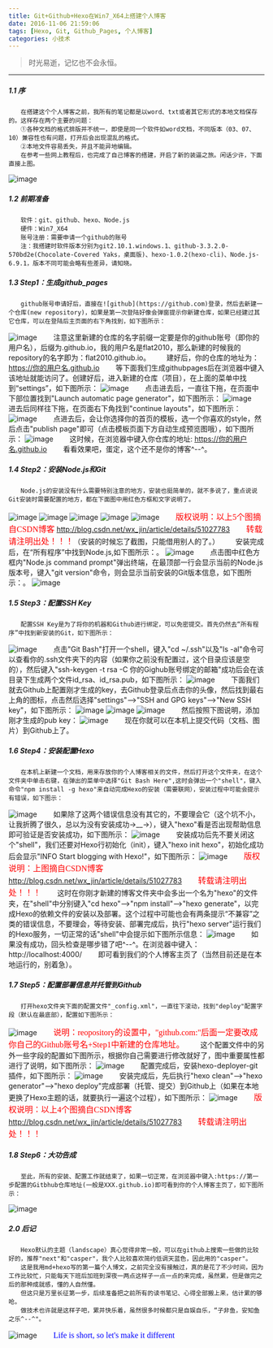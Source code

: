 ```yaml
---
title: Git+Github+Hexo在Win7_X64上搭建个人博客
date: 2016-11-06 21:59:06
tags: [Hexo, Git, Github_Pages, 个人博客]
categories: 小技术
---
```

> 时光易逝，记忆也不会永恒。

***


##### 1.1 序
    　　在搭建这个个人博客之前，我所有的笔记都是以word、txt或者其它形式的本地文档保存的。这样存在两个主要的问题：  
	　　①各种文档的格式排版并不统一，即使是同一个软件如word文档，不同版本（03、07、10）兼容性也有问题，打开后会出现混乱的格式。  
	　　②本地文件容易丢失，并且不能异地编辑。  
	　　在参考一些网上教程后，也完成了自己博客的搭建，开启了新的装逼之旅。闲话少许，下面直接上图。
![image](git-github-hexo在Win7-X64上搭建个人博客/个人博客github主页.PNG)

##### 1.2 前期准备
    　　软件：git、github、hexo、Node.js
    　　硬件：Win7_X64
    　　账号注册：需要申请一个github的账号
    　　注：我搭建时软件版本分别为git2.10.1.windows.1、github-3.3.2.0-570bd2e(Chocolate-Covered Yaks，桌面版)、hexo-1.0.2(hexo-cli)、Node.js-6.9.1，版本不同可能会略有些差异，请知晓。
	
##### 1.3 Step1：生成github_pages
    　　github账号申请好后，直接在![github](https://github.com)登录，然后去新建一个仓库(new repository)，如果是第一次登陆好像会弹窗提示你新建仓库，如果已经建过其它仓库，可以在登陆后主页面的右下角找到，如下图所示：
![image](git-github-hexo在Win7-X64上搭建个人博客/github_create_new_repository.PNG)
    　　注意这里新建的仓库的名字前缀一定要是你的github账号（即你的用户名），后缀为.github.io，我的用户名是flat2010，那么新建的时候我的repository的名字即为：flat2010.github.io。
    　　建好后，你的仓库的地址为：
https://你的用户名.github.io
    　　等下面我们生成githubpages后在浏览器中键入该地址就能访问了。创建好后，进入新建的仓库（项目），在上面的菜单中找到“settings”，如下图所示：
![image](git-github-hexo在Win7-X64上搭建个人博客/github_repository_settings.PNG)
    　　点击进去后，一直往下拖，在页面中下部位置找到"Launch automatic page generator"，如下图所示：
![image](git-github-hexo在Win7-X64上搭建个人博客/github_page_generator.PNG)
    　　进去后同样往下拖，在页面右下角找到"continue layouts"，如下图所示：
![image](git-github-hexo在Win7-X64上搭建个人博客/github_continue_layouts.PNG)
    　　点进去后，会让你选择你的首页的模板，选一个你喜欢的style，然后点击"publish page"即可（点击模板页面下方自动生成预览图哦），如下图所示：
![image](git-github-hexo在Win7-X64上搭建个人博客/github_publish_page.PNG)
    　　这时候，在浏览器中键入你仓库的地址:
https://你的用户名.github.io
    　　看看效果吧，蛋定，这个还不是你的博客^--^。
	
##### 1.4 Step2：安装Node.js和Git
    　　Node.js的安装没有什么需要特别注意的地方，安装也挺简单的，就不多说了，重点说说Git安装时需要配置的地方，都在下面图中用红色方框和文字说明了。
![image](git-github-hexo在Win7-X64上搭建个人博客/git_setup1.PNG)
![image](git-github-hexo在Win7-X64上搭建个人博客/git_setup2.PNG)
![image](git-github-hexo在Win7-X64上搭建个人博客/git_setup3.PNG)
![image](git-github-hexo在Win7-X64上搭建个人博客/git_setup4.PNG)
![image](git-github-hexo在Win7-X64上搭建个人博客/git_setup5.PNG)
    　　<font color=#FF0000 face="微软雅黑" size=3>版权说明：以上5个图摘自CSDN博客</font>
http://blog.csdn.net/wx_jin/article/details/51027783
    　　<font color=#FF0000 face="微软雅黑" size=3>转载请注明出处！！！</font>（安装的时候忘了截图，只能借用别人的了。）
    　　安装完成后，在“所有程序”中找到Node.js,如下图所示：。
![image](git-github-hexo在Win7-X64上搭建个人博客/program_node.js.png)
    　　点击图中红色方框内"Node.js command prompt"弹出终端，在最顶部一行会显示当前的Node.js版本号，键入"git version"命令，则会显示当前安装的Git版本信息，如下图所示：。
![image](git-github-hexo在Win7-X64上搭建个人博客/nodejs&&git_version.PNG)


##### 1.5 Step3：配置SSH Key
    　　配置SSH Key是为了将你的机器和Github进行绑定，可以免密提交。首先仍然去“所有程序”中找到新安装的Git，如下图所示：
![image](git-github-hexo在Win7-X64上搭建个人博客/program_gitbash.png)
    　　点击"Git Bash"打开一个shell，键入"cd ~/.ssh"以及"ls -al"命令可以查看你的.ssh文件夹下的内容（如果你之前没有配置过，这个目录应该是空的），然后键入"ssh-keygen -t rsa -C 你的Gighub账号绑定的邮箱"成功后会在该目录下生成两个文件id_rsa、id_rsa.pub，如下图所示：
![image](git-github-hexo在Win7-X64上搭建个人博客/generate_sshkey.png)
    　　下面我们就去Github上配置刚才生成的key，去Github登录后点击你的头像，然后找到最右上角的图标，点击然后选择"settings"-->"SSH and GPG keys"-->"New SSH key"，如下图所示：
![image](git-github-hexo在Win7-X64上搭建个人博客/config_github_sshkey1.png)
![image](git-github-hexo在Win7-X64上搭建个人博客/config_github_sshkey2.png)
![image](git-github-hexo在Win7-X64上搭建个人博客/config_github_sshkey3.png)
    　　然后按照下图说明，添加刚才生成的pub key：
![image](git-github-hexo在Win7-X64上搭建个人博客/config_github_sshkey4.png)
    　　现在你就可以在本机上提交代码（文档、图片）到Github上了。


##### 1.6 Step4：安装配置Hexo
    　　在本机上新建一个文档，用来存放你的个人博客相关的文件，然后打开这个文件夹，在这个文件夹中单击右键，在弹出的菜单中选择"Git Bash Here",这时会弹出一个"shell"，键入命令"npm install -g hexo"来自动完成Hexo的安装（需要联网），安装过程中可能会提示有错误，如下图示：
![image](git-github-hexo在Win7-X64上搭建个人博客/hexo_install_error.png)
    　　如果除了这两个错误信息没有其它的，不要理会它（这个坑不小，让我折腾了很久，总以为没有安装成功->__->），键入"hexo"看是否出现帮助信息即可验证是否安装成功，如下图所示：
![image](git-github-hexo在Win7-X64上搭建个人博客/hexo_installed.png)
    　　安装成功后先不要关闭这个"shell"，我们还要对Hexo行初始化（init），键入"hexo init hexo"，初始化成功后会显示"INFO Start blogging with Hexo!"，如下图所示：
![image](git-github-hexo在Win7-X64上搭建个人博客/hexo_init.PNG)
    　　<font color=#FF0000 face="微软雅黑" size=3>版权说明：上图摘自CSDN博客</font>
http://blog.csdn.net/wx_jin/article/details/51027783
    　　<font color=#FF0000 face="微软雅黑" size=3>转载请注明出处！！！</font>
    　　这时在你刚才新建的博客文件夹中会多出一个名为"hexo"的文件夹，在"shell"中分别键入"cd hexo"-->"npm install"-->"hexo generate"，以完成Hexo的依赖文件的安装以及部署。这个过程中可能也会有两条提示“不兼容”之类的错误信息，不要理会，等待安装、部署完成后，执行"hexo server"运行我们的Hexo服务，一切正常的话"shell"中会提示如下图所示信息：
![image](git-github-hexo在Win7-X64上搭建个人博客/hexo_server.png)
    　　如果没有成功，回头检查是哪步错了吧^--^。在浏览器中键入：
http://localhost:4000/
    　　即可看到我们的个人博客主页了（当然目前还是在本地运行的，别着急）。


##### 1.7 Step5：配置部署信息并托管到Github
    　　打开hexo文件夹下面的配置文件"_config.xml"，一直往下滚动，找到"deploy"配置字段（默认在最底部），配置如下图所示：
![image](git-github-hexo在Win7-X64上搭建个人博客/hexo_config1.png)
    　　<font color=#FF0000 face="微软雅黑" size=3>说明：reopository的设置中，"github.com:"后面一定要改成你自己的Github账号名+Step1中新建的仓库地址。</font>
    　　这个配置文件中的另外一些字段的配置如下图所示，根据你自己需要进行修改就好了，图中重要属性都进行了说明，如下图所示：
![image](git-github-hexo在Win7-X64上搭建个人博客/hexo_config2.png)
    　　配置完成后，安装hexo-deployer-git插件，如下图所示：
![image](git-github-hexo在Win7-X64上搭建个人博客/hexo_deployer_git.png)
    　　安装完成后，先后执行"hexo clean"-->"hexo generator"-->"hexo deploy"完成部署（托管、提交）到Github上（如果在本地更换了Hexo主题的话，就要执行一遍这个过程），如下图所示：
![image](git-github-hexo在Win7-X64上搭建个人博客/hexo_deployed_github.png)
    　　<font color=#FF0000 face="微软雅黑" size=3>版权说明：以上4个图摘自CSDN博客</font>
http://blog.csdn.net/wx_jin/article/details/51027783
    　　<font color=#FF0000 face="微软雅黑" size=3>转载请注明出处！！！</font>

##### 1.8 Step6：大功告成
    　　至此，所有的安装、配置工作就结束了，如果一切正常，在浏览器中键入:https://第一步配置的Gitbhub仓库地址(一般是XXX.github.io)即可看到你的个人博客主页了，如下图所示：
![image](git-github-hexo在Win7-X64上搭建个人博客/github_personal_homepage.png)

##### 2.0 后记
    　　Hexo默认的主题（landscape）真心觉得非常一般，可以在github上搜索一些做的比较好的，推荐"next"和"casper"，我个人比较喜欢简约低调天蓝色，因此用的"casper"。
    　　这是我用md+hexo写的第一篇个人博文，之前完全没有接触过，真的是花了不少时间，因为工作比较忙，只能每天下班后加班到深夜一两点这样子一点一点的来完成，虽然累，但是做完之后的那种成就感，懂的人自然懂。
    　　但这只是万里长征第一步，后续准备把之前所有的读书笔记、心得全部搬上来，估计累的够呛。
    　　做技术也许就是这样子吧，累并快乐着，虽然很多时候都只是自娱自乐，“子非鱼，安知鱼之乐^--^"。
![image]()
    　　<font color=#0000FF face="微软雅黑" size=3>Life is short, so let's make it different</font>

    　　



